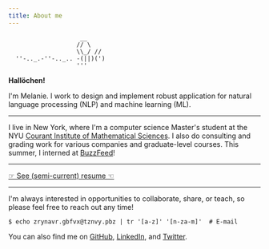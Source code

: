 ```yaml
---
title: About me
---
```


```
                    __
                   // \
                   \\_/ //
  ''-.._.-''-.._.. -(||)(')
                   '''
```

**Hallöchen!**

I'm Melanie. I work to design and implement robust application for natural language processing (NLP) and machine learning (ML).

---

I live in New York, where I'm a computer science Master's student at the NYU [Courant Institute of Mathematical Sciences](https://cims.nyu.edu/). I also do consulting and grading work for various companies and  graduate-level courses. This summer, I interned at [BuzzFeed](https://tech.buzzfeed.com/we-were-the-2018-buzzfeed-intern-class-and-now-were-crying-in-the-club-because-summer-s-over-dba1dcb85e0a)!

---

<a href="{{site.url}}/files/resume.pdf" class="pa3 tc ba br2 db">&#x261E; See (semi-current) resume &#x261C;</a>

---

I'm always interested in opportunities to collaborate, share, or teach, so please feel free to reach out any time!

```
$ echo zrynavr.gbfvx@tznvy.pbz | tr '[a-z]' '[n-za-m]'  # E-mail
```

You can also find me on [GitHub](https://github.com/melanietosik), [LinkedIn](https://www.linkedin.com/in/melanietosik/), and [Twitter](https://twitter.com/meltomene).
